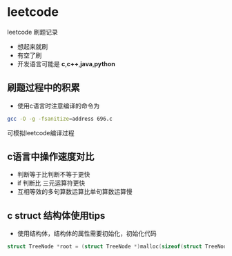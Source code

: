 # leetcode

leetcode 刷题记录

- 想起来就刷
- 有空了刷
- 开发语言可能是 __c__,__c++__,__java__,__python__

## 刷题过程中的积累

- 使用c语言时注意编译的命令为

```bash
gcc -O -g -fsanitize=address 696.c
```

可模拟leetcode编译过程

## c语言中操作速度对比

- 判断等于比判断不等于更快
- if 判断比 三元运算符更快
- 互相等效的多句算数运算比单句算数运算慢

## c struct 结构体使用tips

- 使用结构体，结构体的属性需要初始化，初始化代码

```.c
struct TreeNode *root = (struct TreeNode *)malloc(sizeof(struct TreeNode));
```
